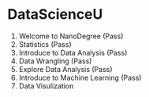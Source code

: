 # DataScienceU


1. Welcome to NanoDegree            (Pass)
2. Statistics                       (Pass)
3. Introduce to Data Analysis       (Pass)
4. Data Wrangling                   (Pass)
5. Explore Data Analysis            (Pass)
6. Introduce to Machine Learning    (Pass)
7. Data Visulization